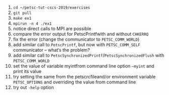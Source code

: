 1. `cd ~/petsc-tut-cscs-2019/exercises`
2. `git pull`
3. `make ex1`
4. `mpirun -n 4 ./ex1`
5. notice direct calls to MPI are possible
6. compare the error output for PetscPrintfwith and without `CHKERRQ`
7. fix the error (change the communicator to `PETSC_COMM_WORLD`)
8. add similar call to `PetscPrintf`, but now with `PETSC_COMM_SELF` communicator – what‘s the problem?
9. add similar call to `PetscSynchronizedPrintf`/`PetscSynchronizedFlush` with `PETSC_COMM_WORLD`
10. set the value of variable myintfrom command line option `–myint` and print its value
11. try setting the same from the petscrcfileand/or environment variable `PETSC_OPTIONS` and overriding the value from command line
12. try out `-help` option
